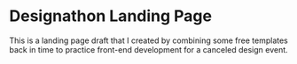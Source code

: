 # Designathon Landing Page
This is a landing page draft that I created by combining some free templates back in time to practice front-end development for a canceled design event. 
